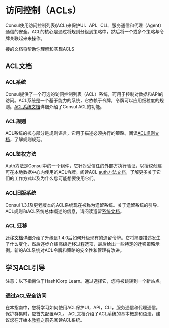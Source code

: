 # 访问控制（ACLs）

Consul使用访问控制列表\(ACL\)来保护UI、API、CLI、服务通信和代理（Agent）通信的安全。ACL的核心是通过将规则分组到策略中，然后将一个或多个策略与令牌关联起来来操作。

接的文档将帮助你理解和实现ACLS

## ACL文档

### ACL系统

Consul提供了一个可选的访问控制列表（ACL）系统，可用于控制对数据和API的访问。ACL系统是一个基于能力的系统，它依赖于令牌，令牌可以应用细粒度的规则。[ACL系统文档](https://www.consul.io/docs/security/acl/acl-system)详细介绍了Consul ACL的功能。

### ACL规则

ACL系统的核心部分是规则语言，它用于描述必须执行的策略。阅读[ACL规则文档](https://www.consul.io/docs/security/acl/acl-rules)，了解规则规范。

### ACL鉴权方法

Auth方法是Consul中的一个组件，它针对受信任的外部方执行验证，以授权创建可在本地数据中心内使用的ACL令牌。阅读ACL [auth方法文档](https://www.consul.io/docs/acl/auth-methods)，了解更多关于它们的工作方式以及为什么您可能想要使用它们。

### ACL旧版系统

Consul 1.3.1及更老版本的ACL系统现在被称为遗留系统。关于遗留系统的引导、ACL规则和ACL系统总体概述的信息，请阅读遗留[系统文档](https://www.consul.io/docs/acl/acl-legacy)。

### ACL 迁移

[迁移文档](https://www.consul.io/docs/acl/acl-migrate-tokens)详细介绍了升级到1.4.0后如何升级现有的遗留令牌。它将简要描述发生了什么变化，然后逐步介绍高级迁移过程选项，最后给出一些特定的迁移策略示例。新的ACL系统对ACL令牌和策略的安全性和管理有改进。

## 学习ACL引导

注意：以下指南位于HashiCorp Learn。通过选择它，您将被跳转到一个新站点。

### 通过ACL安全访问

在本指南中，您将学习如何使用ACL保护UI，API，CLI，服务通信和代理通信。 保护群集时，应首先配置ACL。 ACL文档介绍了ACL系统的基本概念和语法，建议您在开始本[教程](https://learn.hashicorp.com/tutorials/consul/access-control-setup-production)之前先阅读ACL系统。

